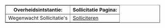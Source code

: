 

<table border="1">
    <thead>
        <tr>
            <th>Overheidsintstantie:</th>
            <th>Sollicitatie Pagina:</th>
        </tr>
    </thead>
    <tbody>
        <tr>
            <td>Wegenwacht Sollicitatie's</td>
            <td><a href="https://forms.gle/VYemhAK5Qf2rCZ5B9"  target="_blank" rel="noopener">Solliciteren</a></td>
        </tr>
</table>